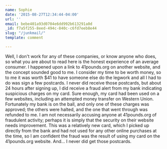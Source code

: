 ```yaml
---
name: Sophie
date: '2015-08-27T12:34:44-04:00'
url: ''
email: bebe401a93d0704e6dd992b613291a0d
_id: f7a5f255-8eed-494c-840c-c6fd7eeb8e44
slug: "/junkmail/"
template: comment

---
```


Well, I don't work for any of these companies, or know anyone who does, so what you are about to read here is the honest experience of an average consumer.  I happened upon a link to 41pounds.org on another website, and the concept sounded good to me.  I consider my time to be worth money, so to me it was worth $41 to have someone else do the legwork and all I had to do was sign a few postcards.  I never did receive those postcards, but about 24 hours after signing up, I did receive a fraud alert from my bank indicating suspicious charges on my card.  Sure enough, my card had been used on a few websites, including an attempted money transfer on Western Union.  Fortunately my bank is on the ball, and only one of these charges was approved; the others were halted, and the one that went through was refunded to me.  I am not necessarily accusing anyone at 41pounds.org of fraudulent activity; perhaps it is simply that the security on their website needs improvement.  This was a relatively new card, which I picked up directly from the bank and had not used for any other online purchases at the time, so I am confident the fraud was the result of using my card on the 41pounds.org website.  And... I never did get those postcards.
